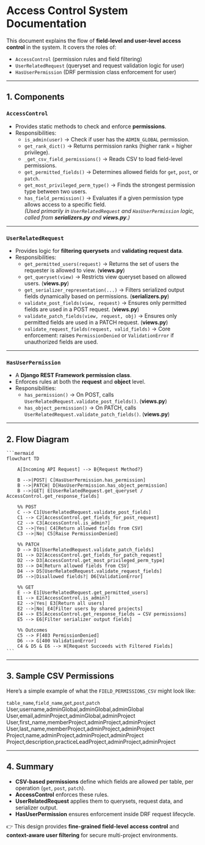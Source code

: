 # Access Control System Documentation

This document explains the flow of **field-level and user-level access control** in the system. It covers the roles of:

- `AccessControl` (permission rules and field filtering)
- `UserRelatedRequest` (queryset and request validation logic for user)
- `HasUserPermission` (DRF permission class enforcement for user)

---

## 1. Components

### `AccessControl`

- Provides static methods to check and enforce **permissions**.
- Responsibilities:
    - `is_admin(user)` → Check if user has the `ADMIN_GLOBAL` permission.
    - `get_rank_dict()` → Returns permission ranks (higher rank = higher privilege).
    - `_get_csv_field_permissions()` → Reads CSV to load field-level permissions.
    - `get_permitted_fields()` → Determines allowed fields for `get`, `post`, or `patch`.
    - `get_most_privileged_perm_type()` → Finds the strongest permission type between two users.
    - `has_field_permission()` → Evaluates if a given permission type allows access to a specific field.\
        *(Used primarily in `UserRelatedRequest` and `HasUserPermission` logic, called from **serializers.py** and **views.py**.)*

---

### `UserRelatedRequest`

- Provides logic for **filtering querysets** and **validating request data**.
- Responsibilities:
    - `get_permitted_users(request)` → Returns the set of users the requester is allowed to view. (**views.py**)
    - `get_queryset(view)` → Restricts view queryset based on allowed users. (**views.py**)
    - `get_serializer_representation(...)` → Filters serialized output fields dynamically based on permissions. (**serializers.py**)
    - `validate_post_fields(view, request)` → Ensures only permitted fields are used in a POST request. (**views.py**)
    - `validate_patch_fields(view, request, obj)` → Ensures only permitted fields are used in a PATCH request. (**views.py**)
    - `validate_request_fields(request, valid_fields)` → Core enforcement: raises `PermissionDenied` or `ValidationError` if unauthorized fields are used.

---

### `HasUserPermission`

- A **Django REST Framework permission class**.
- Enforces rules at both the **request** and **object** level.
- Responsibilities:
    - `has_permission()` → On POST, calls `UserRelatedRequest.validate_post_fields()`. (**views.py**)
    - `has_object_permission()` → On PATCH, calls `UserRelatedRequest.validate_patch_fields()`. (**views.py**)

---

## 2. Flow Diagram

````
```mermaid
flowchart TD

    A[Incoming API Request] --> B{Request Method?}

    B -->|POST| C[HasUserPermission.has_permission]
    B -->|PATCH| D[HasUserPermission.has_object_permission]
    B -->|GET| E[UserRelatedRequest.get_queryset / AccessControl.get_response_fields]

    %% POST
    C --> C1[UserRelatedRequest.validate_post_fields]
    C1 --> C2[AccessControl.get_fields_for_post_request]
    C2 --> C3[AccessControl.is_admin?]
    C3 -->|Yes| C4[Return allowed fields from CSV]
    C3 -->|No| C5[Raise PermissionDenied]

    %% PATCH
    D --> D1[UserRelatedRequest.validate_patch_fields]
    D1 --> D2[AccessControl.get_fields_for_patch_request]
    D2 --> D3[AccessControl.get_most_privileged_perm_type]
    D3 --> D4[Return allowed fields from CSV]
    D4 --> D5[UserRelatedRequest.validate_request_fields]
    D5 -->|Disallowed fields?| D6[ValidationError]

    %% GET
    E --> E1[UserRelatedRequest.get_permitted_users]
    E1 --> E2[AccessControl.is_admin?]
    E2 -->|Yes| E3[Return all users]
    E2 -->|No| E4[Filter users by shared projects]
    E4 --> E5[AccessControl.get_response_fields → CSV permissions]
    E5 --> E6[Filter serializer output fields]

    %% Outcomes
    C5 --> F[403 PermissionDenied]
    D6 --> G[400 ValidationError]
    C4 & D5 & E6 --> H[Request Succeeds with Filtered Fields]
```
````

---

## 3. Sample CSV Permissions

Here’s a simple example of what the `FIELD_PERMISSIONS_CSV` might look like:

`table_name`,`field_name`,`get`,`post`,`patch`\
User,username,adminGlobal,adminGlobal,adminGlobal\
User,email,adminProject,adminGlobal,adminProject\
User,first_name,memberProject,adminProject,adminProject\
User,last_name,memberProject,adminProject,adminProject\
Project,name,adminProject,adminProject,adminProject\
Project,description,practiceLeadProject,adminProject,adminProject

---

## 4. Summary

- **CSV-based permissions** define which fields are allowed per table, per operation (`get`, `post`, `patch`).
- **AccessControl** enforces these rules.
- **UserRelatedRequest** applies them to querysets, request data, and serializer output.
- **HasUserPermission** ensures enforcement inside DRF request lifecycle.

👉 This design provides **fine-grained field-level access control** and **context-aware user filtering** for secure multi-project environments.
